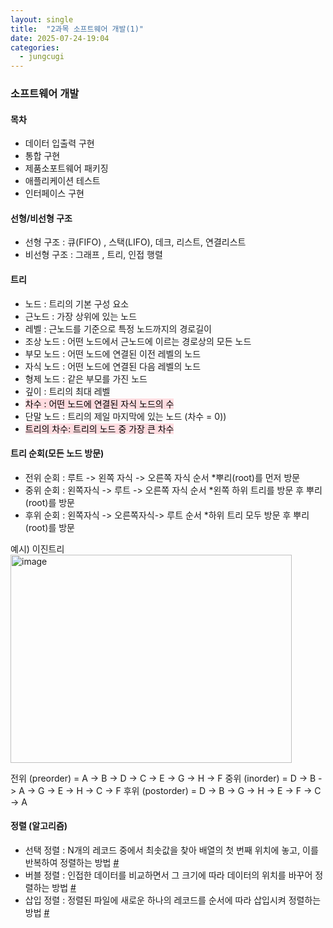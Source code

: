 ```yaml
---
layout: single
title:  "2과목 소프트웨어 개발(1)"
date: 2025-07-24-19:04 
categories:
  - jungcugi
---
```


### 소프트웨어 개발

#### 목차

- 데이터 입출력 구현
- 통합 구현
- 제품소포트웨어 패키징
- 애플리케이션 테스트
- 인터페이스 구현


#### 선형/비선형 구조

- 선형 구조 : 큐(FIFO) , 스택(LIFO), 데크, 리스트, 연결리스트
- 비선형 구조 : 그래프 , 트리, 인접 행렬

#### 트리

- 노드       : 트리의 기본 구성 요소
- 근노드     : 가장 상위에 있는 노드
- 레벨       : 근노드를 기준으로 특정 노드까지의 경로길이
- 조상 노드  : 어떤 노드에서 근노드에 이르는 경로상의 모든 노드
- 부모 노드  : 어떤 노드에 연결된 이전 레벨의 노드
- 자식 노드  : 어떤 노드에 연결된 다음 레벨의 노드
- 형제 노드  : 같은 부모를 가진 노드
- 깊이       : 트리의 최대 레벨
- <mark style='background-color: #ffdce0'> 차수       : 어떤 노드에 연결된 자식 노드의 수 </mark>  
- 단말 노드  : 트리의 제일 마지막에 있는 노드 (차수 = 0))
- <mark style='background-color: #ffdce0'> 트리의 차수: 트리의 노드 중 가장 큰 차수 </mark>

#### 트리 순회(모든 노드 방문)

- 전위 순회 : 루트     -> 왼쪽 자식 -> 오른쪽 자식 순서 *뿌리(root)를 먼저 방문
- 중위 순회 : 왼쪽자식 -> 루트      -> 오른쪽 자식 순서 *왼쪽 하위 트리를 방문 후 뿌리(root)를 방문
- 후위 순회 : 왼쪽자식 -> 오른쪽자식-> 루트        순서 *하위 트리 모두 방문 후 뿌리(root)를 방문

예시) 이진트리
<img width="450" height="333" alt="image" src="https://github.com/user-attachments/assets/f3665037-79fc-4e51-953c-de4ba0c6b4f7" />

전위 (preorder)   = A -> B -> D -> C -> E -> G -> H -> F
중위 (inorder)    = D -> B -> A -> G -> E -> H -> C -> F
후위 (postorder)  = D -> B -> G -> H -> E -> F -> C -> A

#### 정렬 (알고리즘)

- 선택 정렬 : N개의 레코드 중에서 최솟값을 찾아 배열의 첫 번째 위치에 놓고, 이를 반복하여 정렬하는 방법 [#](https://taewonstory.github.io/java/chapter7/)
- 버블 정렬 : 인접한 데이터를 비교하면서 그 크기에 따라 데이터의 위치를 바꾸어 정렬하는 방법 [#](https://taewonstory.github.io/java/chapter6/)
- 삽입 정렬 : 정렬된 파일에 새로운 하나의 레코드를 순서에 따라 삽입시켜 정렬하는 방법 [#](https://taewonstory.github.io/java/chapter8/)















